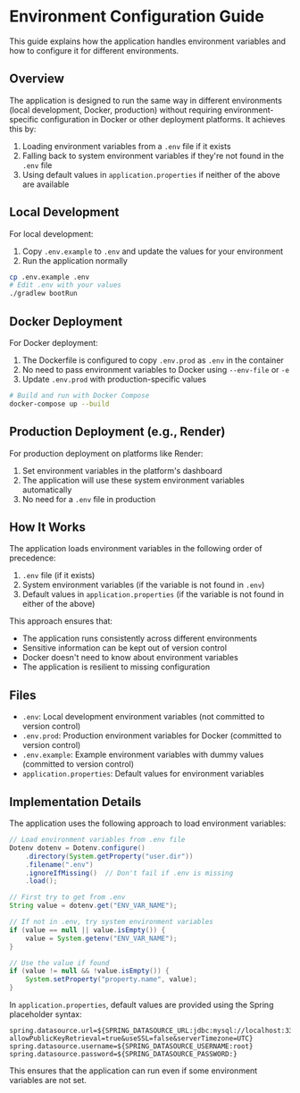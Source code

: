 # Environment Configuration Guide

This guide explains how the application handles environment variables and how to configure it for different environments.

## Overview

The application is designed to run the same way in different environments (local development, Docker, production) without requiring environment-specific configuration in Docker or other deployment platforms. It achieves this by:

1. Loading environment variables from a `.env` file if it exists
2. Falling back to system environment variables if they're not found in the `.env` file
3. Using default values in `application.properties` if neither of the above are available

## Local Development

For local development:

1. Copy `.env.example` to `.env` and update the values for your environment
2. Run the application normally

```bash
cp .env.example .env
# Edit .env with your values
./gradlew bootRun
```

## Docker Deployment

For Docker deployment:

1. The Dockerfile is configured to copy `.env.prod` as `.env` in the container
2. No need to pass environment variables to Docker using `--env-file` or `-e`
3. Update `.env.prod` with production-specific values

```bash
# Build and run with Docker Compose
docker-compose up --build
```

## Production Deployment (e.g., Render)

For production deployment on platforms like Render:

1. Set environment variables in the platform's dashboard
2. The application will use these system environment variables automatically
3. No need for a `.env` file in production

## How It Works

The application loads environment variables in the following order of precedence:

1. `.env` file (if it exists)
2. System environment variables (if the variable is not found in `.env`)
3. Default values in `application.properties` (if the variable is not found in either of the above)

This approach ensures that:

- The application runs consistently across different environments
- Sensitive information can be kept out of version control
- Docker doesn't need to know about environment variables
- The application is resilient to missing configuration

## Files

- `.env`: Local development environment variables (not committed to version control)
- `.env.prod`: Production environment variables for Docker (committed to version control)
- `.env.example`: Example environment variables with dummy values (committed to version control)
- `application.properties`: Default values for environment variables

## Implementation Details

The application uses the following approach to load environment variables:

```java
// Load environment variables from .env file
Dotenv dotenv = Dotenv.configure()
    .directory(System.getProperty("user.dir"))
    .filename(".env")
    .ignoreIfMissing()  // Don't fail if .env is missing
    .load();

// First try to get from .env
String value = dotenv.get("ENV_VAR_NAME");

// If not in .env, try system environment variables
if (value == null || value.isEmpty()) {
    value = System.getenv("ENV_VAR_NAME");
}

// Use the value if found
if (value != null && !value.isEmpty()) {
    System.setProperty("property.name", value);
}
```

In `application.properties`, default values are provided using the Spring placeholder syntax:

```properties
spring.datasource.url=${SPRING_DATASOURCE_URL:jdbc:mysql://localhost:3306/rev_eng?allowPublicKeyRetrieval=true&useSSL=false&serverTimezone=UTC}
spring.datasource.username=${SPRING_DATASOURCE_USERNAME:root}
spring.datasource.password=${SPRING_DATASOURCE_PASSWORD:}
```

This ensures that the application can run even if some environment variables are not set.
